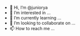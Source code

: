 - 👋 Hi, I’m @juniorya
- 👀 I’m interested in ...
- 🌱 I’m currently learning ...
- 💞️ I’m looking to collaborate on ...
- 📫 How to reach me ...

<!---
juniorya/juniorya is a ✨ special ✨ repository because its `README.md` (this file) appears on your GitHub profile.
You can click the Preview link to take a look at your changes.
--->
